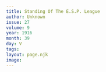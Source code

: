 ```yaml
---
title: Standing Of The E.S.P. League
author: Unknown
issue: 27
volume: 9
year: 1916
month: 39
day: V
tags:
layout: page.njk
image:
---
```

